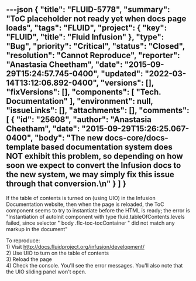 ---json
{
  "title": "FLUID-5778",
  "summary": "ToC placeholder not ready yet when docs page loads",
  "tags": "FLUID",
  "project": {
    "key": "FLUID",
    "title": "Fluid Infusion"
  },
  "type": "Bug",
  "priority": "Critical",
  "status": "Closed",
  "resolution": "Cannot Reproduce",
  "reporter": "Anastasia Cheetham",
  "date": "2015-09-29T15:24:57.745-0400",
  "updated": "2022-03-14T13:12:06.892-0400",
  "versions": [],
  "fixVersions": [],
  "components": [
    "Tech. Documentation"
  ],
  "environment": null,
  "issueLinks": [],
  "attachments": [],
  "comments": [
    {
      "id": "25608",
      "author": "Anastasia Cheetham",
      "date": "2015-09-29T15:26:25.067-0400",
      "body": "The new docs-core/docs-template based documentation system does NOT exhibit this problem, so depending on how soon we expect to convert the Infusion docs to the new system, we may simply fix this issue through that conversion.\n"
    }
  ]
}
---
If the table of contents is turned on (using UIO) in the Infusion Documentation website, then when the page is reloaded, the ToC component seems to try to instantiate before the HTML is ready; the error is "Instantiation of autoInit component with type fluid.tableOfContents.levels failed, since selector " body .flc-toc-tocContainer " did not match any markup in the document"

To reproduce:\
1\) Visit <http://docs.fluidproject.org/infusion/development/>\
2\) Use UIO to turn on the table of contents\
3\) Reload the page\
4\) Check the console. You'll see the error messages. You'll also note that the UIO sliding panel won't open.

        